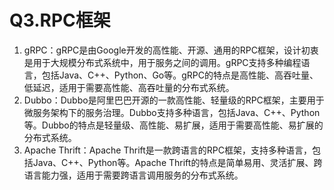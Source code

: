 # Q3.RPC框架

1. gRPC：gRPC是由Google开发的高性能、开源、通用的RPC框架，设计初衷是用于大规模分布式系统中，用于服务之间的调用。gRPC支持多种编程语言，包括Java、C++、Python、Go等。gRPC的特点是高性能、高吞吐量、低延迟，适用于需要高性能、高吞吐量的分布式系统。
2. Dubbo：Dubbo是阿里巴巴开源的一款高性能、轻量级的RPC框架，主要用于微服务架构下的服务治理。Dubbo支持多种语言，包括Java、C++、Python等。Dubbo的特点是轻量级、高性能、易扩展，适用于需要高性能、易扩展的分布式系统。
3. Apache Thrift：Apache Thrift是一款跨语言的RPC框架，支持多种语言，包括Java、C++、Python等。Apache Thrift的特点是简单易用、灵活扩展、跨语言能力强，适用于需要跨语言调用服务的分布式系统。